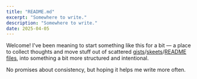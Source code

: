 ```yaml
---
title: "README.md"
excerpt: "Somewhere to write."
description: "Somewhere to write."
date: 2025-04-05
---
```


Welcome! I've been meaning to start something like this for a bit — a place to
collect thoughts and move stuff out of scattered
[gists](https://gist.github.com/manzt)/[skeets](https://bsky.app/profile/manzt.sh)/[README
files](https://github.com/manzt), into something a bit more structured and
intentional.

No promises about consistency, but hoping it helps me write more often.
